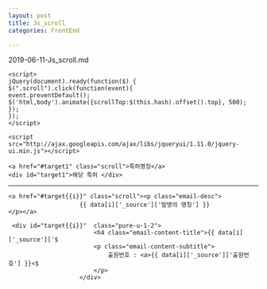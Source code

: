 ```yaml
---
layout: post
title: Js_scroll
categories: FrontEnd

---
```

2019-06-11-Js_scroll.md


    <script>
    jQuery(document).ready(function($) {
    $(".scroll").click(function(event){            
    event.preventDefault();
    $('html,body').animate({scrollTop:$(this.hash).offset().top}, 500);
    });
    });
    </script>

    <script src="http://ajax.googleapis.com/ajax/libs/jqueryui/1.11.0/jquery-ui.min.js"></script>

    <a href="#target1" class="scroll">특허명칭</a>
    <div id="target1">해당 특허 </div>

- - -
    
    <a href="#target{{i}}" class="scroll"><p class="email-desc">
                        {{ data[i]['_source']['발명의 명칭'] }}
    </p></a>

     <div id="target{{i}}"  class="pure-u-1-2">
                            <h4 class="email-content-title">{{ data[i]['_source']['$
                            <p class="email-content-subtitle">
                                출원번호 : <a>{{ data[i]['_source']['출원번호'] }}<$
                            </p>
                        </div>
